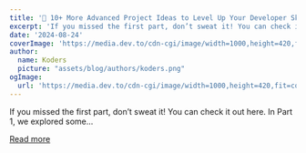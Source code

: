 ```yaml
---
title: '🚀 10+ More Advanced Project Ideas to Level Up Your Developer Skills: Part 2'
excerpt: 'If you missed the first part, don’t sweat it! You can check it out here. In Part 1, we explored some...'
date: '2024-08-24'
coverImage: 'https://media.dev.to/cdn-cgi/image/width=1000,height=420,fit=cover,gravity=auto,format=auto/https%3A%2F%2Fdev-to-uploads.s3.amazonaws.com%2Fuploads%2Farticles%2Fi0so61860qwnoo8i9ige.jpg'
author:
  name: Koders
  picture: "assets/blog/authors/koders.png"
ogImage:
  url: 'https://media.dev.to/cdn-cgi/image/width=1000,height=420,fit=cover,gravity=auto,format=auto/https%3A%2F%2Fdev-to-uploads.s3.amazonaws.com%2Fuploads%2Farticles%2Fi0so61860qwnoo8i9ige.jpg'
---
```


If you missed the first part, don’t sweat it! You can check it out here. In Part 1, we explored some...

[Read more](https://dev.to/lokesh_singh/10-more-advanced-project-ideas-to-level-up-your-developer-skills-part-2-4bb0)
